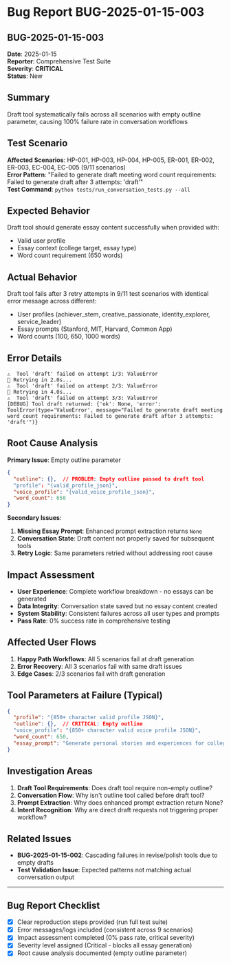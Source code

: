 # Bug Report BUG-2025-01-15-003

## BUG-2025-01-15-003

**Date**: 2025-01-15  
**Reporter**: Comprehensive Test Suite  
**Severity**: **CRITICAL**  
**Status**: New

## Summary
Draft tool systematically fails across all scenarios with empty outline parameter, causing 100% failure rate in conversation workflows

## Test Scenario
**Affected Scenarios**: HP-001, HP-003, HP-004, HP-005, ER-001, ER-002, ER-003, EC-004, EC-005 (9/11 scenarios)  
**Error Pattern**: "Failed to generate draft meeting word count requirements: Failed to generate draft after 3 attempts: 'draft'"  
**Test Command**: `python tests/run_conversation_tests.py --all`

## Expected Behavior
Draft tool should generate essay content successfully when provided with:
- Valid user profile
- Essay context (college target, essay type)
- Word count requirement (650 words)

## Actual Behavior
Draft tool fails after 3 retry attempts in 9/11 test scenarios with identical error message across different:
- User profiles (achiever_stem, creative_passionate, identity_explorer, service_leader)
- Essay prompts (Stanford, MIT, Harvard, Common App)
- Word counts (100, 650, 1000 words)

## Error Details
```
⚠️  Tool 'draft' failed on attempt 1/3: ValueError
🔄 Retrying in 2.0s...
⚠️  Tool 'draft' failed on attempt 2/3: ValueError
🔄 Retrying in 4.0s...
⚠️  Tool 'draft' failed on attempt 3/3: ValueError
[DEBUG] Tool draft returned: {'ok': None, 'error': ToolError(type='ValueError', message="Failed to generate draft meeting word count requirements: Failed to generate draft after 3 attempts: 'draft'")}
```

## Root Cause Analysis
**Primary Issue**: Empty outline parameter
```json
{
  "outline": {},  // PROBLEM: Empty outline passed to draft tool
  "profile": "{valid_profile_json}",
  "voice_profile": "{valid_voice_profile_json}",
  "word_count": 650
}
```

**Secondary Issues**:
1. **Missing Essay Prompt**: Enhanced prompt extraction returns `None` 
2. **Conversation State**: Draft content not properly saved for subsequent tools
3. **Retry Logic**: Same parameters retried without addressing root cause

## Impact Assessment
- **User Experience**: Complete workflow breakdown - no essays can be generated
- **Data Integrity**: Conversation state saved but no essay content created
- **System Stability**: Consistent failures across all user types and prompts
- **Pass Rate**: 0% success rate in comprehensive testing

## Affected User Flows
1. **Happy Path Workflows**: All 5 scenarios fail at draft generation
2. **Error Recovery**: All 3 scenarios fail with same draft issues  
3. **Edge Cases**: 2/3 scenarios fail with draft generation

## Tool Parameters at Failure (Typical)
```json
{
  "profile": "{850+ character valid profile JSON}",
  "outline": {},  // CRITICAL: Empty outline
  "voice_profile": "{850+ character valid voice profile JSON}", 
  "word_count": 650,
  "essay_prompt": "Generate personal stories and experiences for college essays"  // Generic fallback
}
```

## Investigation Areas
1. **Draft Tool Requirements**: Does draft tool require non-empty outline?
2. **Conversation Flow**: Why isn't outline tool called before draft tool?
3. **Prompt Extraction**: Why does enhanced prompt extraction return None?
4. **Intent Recognition**: Why are direct draft requests not triggering proper workflow?

## Related Issues
- **BUG-2025-01-15-002**: Cascading failures in revise/polish tools due to empty drafts
- **Test Validation Issue**: Expected patterns not matching actual conversation output

---

## Bug Report Checklist
- [x] Clear reproduction steps provided (run full test suite)
- [x] Error messages/logs included (consistent across 9 scenarios)
- [x] Impact assessment completed (0% pass rate, critical severity)
- [x] Severity level assigned (Critical - blocks all essay generation)
- [x] Root cause analysis documented (empty outline parameter) 